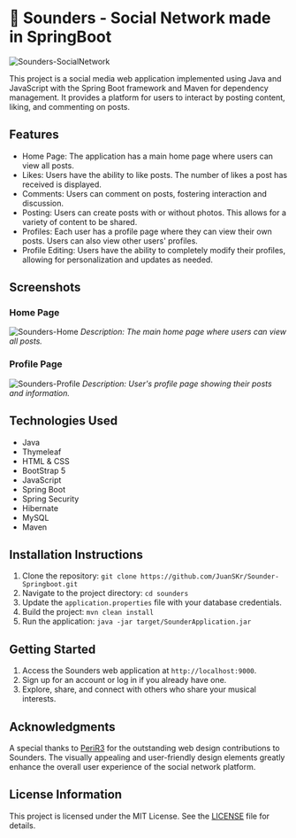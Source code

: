 # 🍃 Sounders - Social Network made in SpringBoot

![Sounders-SocialNetwork](https://i.imgur.com/Uq7AT4d.png)

This project is a social media web application implemented using Java and JavaScript with the Spring Boot framework and Maven for dependency management. It provides a platform for users to interact by posting content, liking, and commenting on posts.

## Features

- Home Page: The application has a main home page where users can view all posts.  
- Likes: Users have the ability to like posts. The number of likes a post has received is displayed.  
- Comments: Users can comment on posts, fostering interaction and discussion.  
- Posting: Users can create posts with or without photos. This allows for a variety of content to be shared.  
- Profiles: Each user has a profile page where they can view their own posts. Users can also view other users' profiles.  
- Profile Editing: Users have the ability to completely modify their profiles, allowing for personalization and updates as needed.

## Screenshots

### Home Page
![Sounders-Home](https://i.imgur.com/Sh5Po6F.png)
*Description: The main home page where users can view all posts.*

### Profile Page
![Sounders-Profile](https://i.imgur.com/X9vzexc.png)
*Description: User's profile page showing their posts and information.*

## Technologies Used
- Java
- Thymeleaf
- HTML & CSS
- BootStrap 5
- JavaScript
- Spring Boot
- Spring Security
- Hibernate
- MySQL
- Maven

## Installation Instructions

1. Clone the repository: `git clone https://github.com/JuanSKr/Sounder-Springboot.git`
2. Navigate to the project directory: `cd sounders`
3. Update the `application.properties` file with your database credentials.
4. Build the project: `mvn clean install`
5. Run the application: `java -jar target/SounderApplication.jar`

## Getting Started

1. Access the Sounders web application at `http://localhost:9000`.
2. Sign up for an account or log in if you already have one.
3. Explore, share, and connect with others who share your musical interests.

## Acknowledgments

A special thanks to [PeriR3](https://github.com/PeriR3) for the outstanding web design contributions to Sounders. The visually appealing and user-friendly design elements greatly enhance the overall user experience of the social network platform.

## License Information

This project is licensed under the MIT License. See the [LICENSE](LICENSE) file for details.
